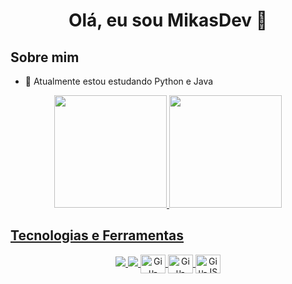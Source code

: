 <h1 align="center">Olá, eu sou MikasDev 👋</h1>

## Sobre mim
- 🔭 Atualmente estou estudando Python e Java
<div align="center">
  <a href="https://github.com/MikasDev">
  <img height="180em" src="https://github-readme-stats.vercel.app/api?username=MikasDev&show_icons=true&theme=dracula&include_all_commits=true&count_private=true"/>
  <img height="180em" src="https://github-readme-stats.vercel.app/api/top-langs/?username=MikasDev&layout=compact&langs_count=7&theme=dracula"/>
</div>

## Tecnologias e Ferramentas
<p align="center">
  <img src="https://img.shields.io/badge/-Python-black?style=flat-square&logo=python" />
  <img src="https://img.shields.io/badge/-Java-red?style=flat-square&logo=java&logoColor=white" />
  <img align="center" alt="Giu-html" height="30" width="40" src="https://cdn.jsdelivr.net/gh/devicons/devicon/icons/html5/html5-plain.svg">
  <img align="center" alt="Giu-CSS" height="30" width="40" src="https://cdn.jsdelivr.net/gh/devicons/devicon/icons/css3/css3-original.svg">
  <img align="center" alt="Giu-JS" height="30" width="40" src="https://cdn.jsdelivr.net/gh/devicons/devicon/icons/javascript/javascript-plain.svg">
</p>


 
 
